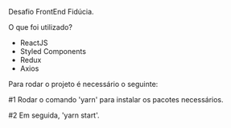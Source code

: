 Desafio FrontEnd Fidúcia.

O que foi utilizado?

- ReactJS
- Styled Components
- Redux
- Axios

Para rodar o projeto é necessário o seguinte:

#1 Rodar o comando 'yarn' para instalar os pacotes necessários.

#2 Em seguida, 'yarn start'.